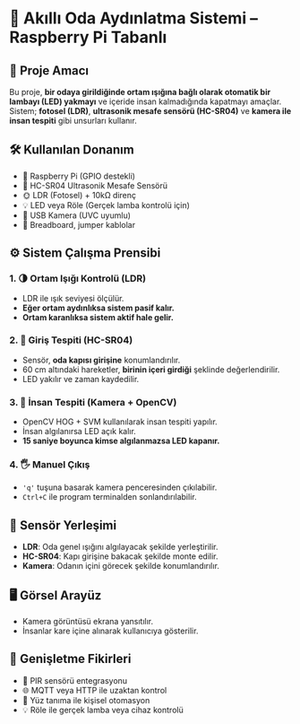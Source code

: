 # 🔦 Akıllı Oda Aydınlatma Sistemi – Raspberry Pi Tabanlı

## 📌 Proje Amacı

Bu proje, **bir odaya girildiğinde ortam ışığına bağlı olarak otomatik bir lambayı (LED) yakmayı** ve içeride insan kalmadığında kapatmayı amaçlar. Sistem; **fotosel (LDR)**, **ultrasonik mesafe sensörü (HC-SR04)** ve **kamera ile insan tespiti** gibi unsurları kullanır.

## 🛠️ Kullanılan Donanım

- 🧠 Raspberry Pi (GPIO destekli)
- 📏 HC-SR04 Ultrasonik Mesafe Sensörü
- 🌞 LDR (Fotosel) + 10kΩ direnç
- 💡 LED veya Röle (Gerçek lamba kontrolü için)
- 🎥 USB Kamera (UVC uyumlu)
- 🔌 Breadboard, jumper kablolar

## ⚙️ Sistem Çalışma Prensibi

### 1. 🌗 Ortam Işığı Kontrolü (LDR)
- LDR ile ışık seviyesi ölçülür.
- **Eğer ortam aydınlıksa sistem pasif kalır.**
- **Ortam karanlıksa sistem aktif hale gelir.**

### 2. 🚪 Giriş Tespiti (HC-SR04)
- Sensör, **oda kapısı girişine** konumlandırılır.
- 60 cm altındaki hareketler, **birinin içeri girdiği** şeklinde değerlendirilir.
- LED yakılır ve zaman kaydedilir.

### 3. 🧍 İnsan Tespiti (Kamera + OpenCV)
- OpenCV HOG + SVM kullanılarak insan tespiti yapılır.
- İnsan algılanırsa LED açık kalır.
- **15 saniye boyunca kimse algılanmazsa LED kapanır.**

### 4. 🖐️ Manuel Çıkış
- `'q'` tuşuna basarak kamera penceresinden çıkılabilir.
- `Ctrl+C` ile program terminalden sonlandırılabilir.

## 🧭 Sensör Yerleşimi

- **LDR**: Oda genel ışığını algılayacak şekilde yerleştirilir.
- **HC-SR04**: Kapı girişine bakacak şekilde monte edilir.
- **Kamera**: Odanın içini görecek şekilde konumlandırılır.

## 🖥️ Görsel Arayüz

- Kamera görüntüsü ekrana yansıtılır.
- İnsanlar kare içine alınarak kullanıcıya gösterilir.

## 🧠 Genişletme Fikirleri

- 🔄 PIR sensörü entegrasyonu
- 🌐 MQTT veya HTTP ile uzaktan kontrol
- 🧠 Yüz tanıma ile kişisel otomasyon
- 💡 Röle ile gerçek lamba veya cihaz kontrolü

